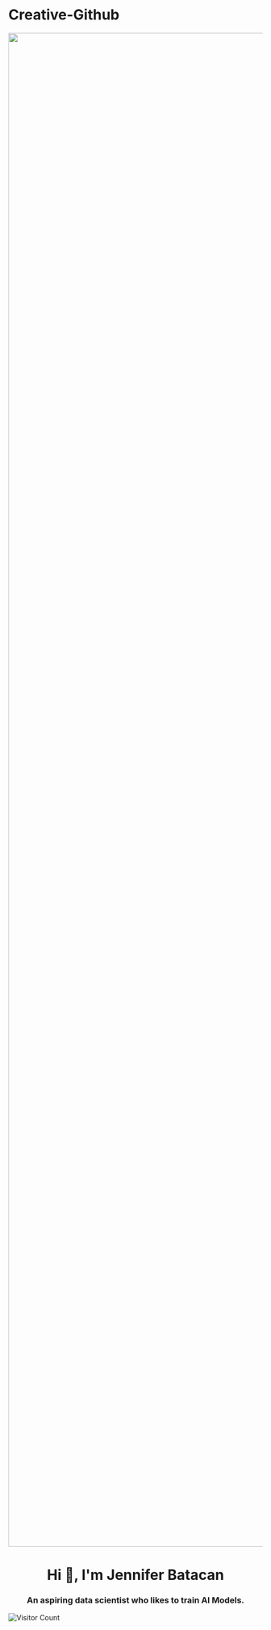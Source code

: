 # Creative-Github

<p align="center">
  <img src="https://encrypted-tbn0.gstatic.com/images?q=tbn:ANd9GcQ01uxUqd8rHsyICNDzXjdQPEsiUAYteESLFw&s" width="3000; height= 1000" style="display:block; margin:auto;">
</p>

<h1 align="center">Hi 👋, I'm Jennifer Batacan</h1>
<h3 align="center">An aspiring data scientist who likes to train AI Models.</h3>


![Visitor Count](https://komarev.com/ghpvc/?username=swift27-29&style=flat-square&color=green)
